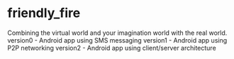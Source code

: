 # friendly_fire
Combining the virtual world and your imagination world with the real world.
version0 - Android app using SMS messaging
version1 - Android app using P2P networking
version2 - Android app using client/server architecture
